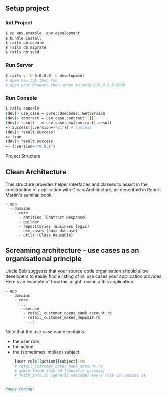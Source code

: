 ## Setup project

### Init Project
```bash
$ cp env.example .env.development
$ bundle install
$ rails db:create
$ rails db:migrate
$ rails db:seed
```
### Run Server
```bash
$ rails s -b 0.0.0.0 -e development
# open new tab then run
# open your browser then serve to http://0.0.0.0:3000
```

### Run Console
```bash
$ rails console
(dev)> use_case = Core::UseCases::GetVersion
(dev)> contract = use_case.contract!({})
(dev)> result   = use_case.new(contract).result
=> Success({:version=>"v1"}) # success
(dev)> result.success?
=> true
(dev)> result.success
=> {:version=>"0.0.1"}
```

Project Structure
## Clean Architecture
This structure provides helper interfaces and classes to assist in the construction of application with Clean Architecture, as described in Robert Martin's seminal book.

```
- app
  - domains 
    - core
      - entities (Contract Response)
      - builder
      - repositories (Business logic)
      - use_cases (Just Usecase)
      - utils (Class Reusable)
```
## Screaming architecture - use cases as an organisational principle
Uncle Bob suggests that your source code organisation should allow developers to easily find a listing of all use cases your application provides. Here's an example of how this might look in a this application.
```
- app
  - domains 
    - core
      ...
      - usecase
        - retail_customer_opens_bank_account.rb
        - retail_customer_makes_deposit.rb
        - ...
```
Note that the use case name contains:

- the user role
- the action
- the (sometimes implied) subject
```ruby
    [user role][action][subject].rb
    # retail_customer_opens_bank_account.rb
    # admin_fetch_info.rb [specific usecase]
    # fetch_info.rb [generic usecase] every role can access it
    ```

Happy Coding!